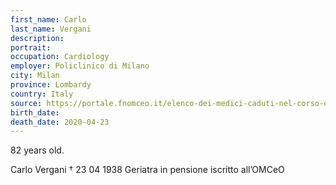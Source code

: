```yaml
---
first_name: Carlo
last_name: Vergani
description: 
portrait: 
occupation: Cardiology
employer: Policlinico di Milano
city: Milan
province: Lombardy
country: Italy
source: https://portale.fnomceo.it/elenco-dei-medici-caduti-nel-corso-dellepidemia-di-covid-19/, https://www.omceomi.it/news/dettaglio/2020/04/27/in-ricordo-del-prof.-carlo-vergani
birth_date: 
death_date: 2020-04-23
---
```


82 years old.

Carlo Vergani † 23 04 1938
Geriatra in pensione iscritto all’OMCeO